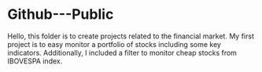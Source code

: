 # Github---Public
Hello, this folder is to create projects related to the financial market. 
My first project is to easy monitor a portfolio of stocks including some key indicators. Additionally, I included a filter to monitor cheap stocks from IBOVESPA index. 
